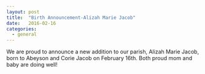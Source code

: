 ```yaml
---
layout: post
title:  "Birth Announcement-Alizah Marie Jacob"
date:   2016-02-16
categories: 
  - general
---
```


We are proud to announce a new addition to our parish, Alizah Marie Jacob, born to Abeyson and Corie Jacob on February 16th. Both proud mom and baby are doing well!
